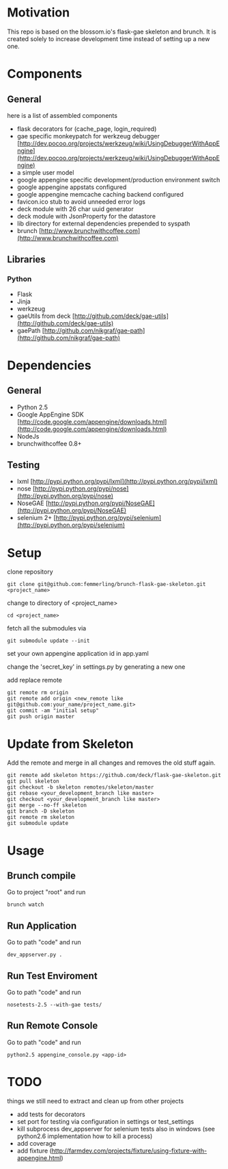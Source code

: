 # Motivation

This repo is based on the blossom.io's flask-gae skeleton and brunch. It
is created solely to increase development time instead of setting up a
new one.

# Components

## General

here is a list of assembled components

* flask decorators for (cache_page, login_required)
* gae specific monkeypatch for werkzeug debugger [http://dev.pocoo.org/projects/werkzeug/wiki/UsingDebuggerWithAppEngine](http://dev.pocoo.org/projects/werkzeug/wiki/UsingDebuggerWithAppEngine)
* a simple user model
* google appengine specific development/production environment switch
* google appengine appstats configured
* google appengine memcache caching backend configured
* favicon.ico stub to avoid unneeded error logs
* deck module with 26 char uuid generator
* deck module with JsonProperty for the datastore
* lib directory for external dependencies prepended to syspath
* brunch [http://www.brunchwithcoffee.com](http://www.brunchwithcoffee.com)

## Libraries

### Python

* Flask
* Jinja
* werkzeug
* gaeUtils from deck [http://github.com/deck/gae-utils](http://github.com/deck/gae-utils)
* gaePath [http://github.com/nikgraf/gae-path](http://github.com/nikgraf/gae-path)

# Dependencies

## General

* Python 2.5
* Google AppEngine SDK [http://code.google.com/appengine/downloads.html](http://code.google.com/appengine/downloads.html)
* NodeJs
* brunchwithcoffee 0.8+

## Testing

* lxml [http://pypi.python.org/pypi/lxml](http://pypi.python.org/pypi/lxml)
* nose [http://pypi.python.org/pypi/nose](http://pypi.python.org/pypi/nose)
* NoseGAE [http://pypi.python.org/pypi/NoseGAE](http://pypi.python.org/pypi/NoseGAE)
* selenium 2+ [http://pypi.python.org/pypi/selenium](http://pypi.python.org/pypi/selenium)

# Setup

clone repository

    git clone git@github.com:femmerling/brunch-flask-gae-skeleton.git <project_name>

change to directory of <project_name>

    cd <project_name>

fetch all the submodules via

    git submodule update --init

set your own appengine application id in app.yaml

change the 'secret_key' in settings.py by generating a new one

add replace remote

    git remote rm origin
    git remote add origin <new_remote like git@github.com:your_name/project_name.git>
    git commit -am "initial setup"
    git push origin master

# Update from Skeleton

Add the remote and merge in all changes and removes the old stuff again.

    git remote add skeleton https://github.com/deck/flask-gae-skeleton.git
    git pull skeleton
    git checkout -b skeleton remotes/skeleton/master
    git rebase <your_development_branch like master>
    git checkout <your_development_branch like master>
    git merge --no-ff skeleton
    git branch -D skeleton
    git remote rm skeleton
    git submodule update

# Usage

## Brunch compile

Go to project "root" and run

    brunch watch

## Run Application

Go to path "code" and run

    dev_appserver.py .

## Run Test Enviroment

Go to path "code" and run

    nosetests-2.5 --with-gae tests/

## Run Remote Console

Go to path "code" and run

    python2.5 appengine_console.py <app-id>

# TODO

things we still need to extract and clean up from other projects

* add tests for decorators
* set port for testing via configuration in settings or test_settings
* kill subprocess dev_appserver for selenium tests also in windows (see python2.6 implementation how to kill a process)
* add coverage
* add fixture (http://farmdev.com/projects/fixture/using-fixture-with-appengine.html)
